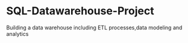 # SQL-Datawarehouse-Project
Building a data warehouse including ETL processes,data modeling and analytics
